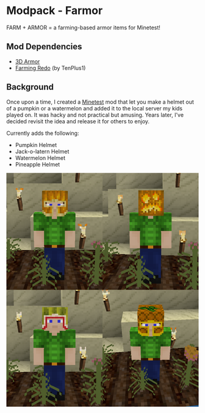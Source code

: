 # Modpack - Farmor

FARM + ARMOR = a farming-based armor items for Minetest!

## Mod Dependencies

- [3D Armor](https://github.com/minetest-mods/3d_armor)
- [Farming Redo](https://wiki.minetest.org/Mods/Farming_Redo) (by TenPlus1)

## Background

Once upon a time, I created a [Minetest](https://www.minetest.net/) mod that let you make a helmet out of a pumpkin or a watermelon and added it to the local server my kids played on. It was hacky and not practical but amusing. Years later, I've decided revisit the idea and release it for others to enjoy.

Currently adds the following:

- Pumpkin Helmet
- Jack-o-latern Helmet
- Watermelon Helmet
- Pineapple Helmet

![A screenshot showing the items added by this mod.](screenshots.png)
